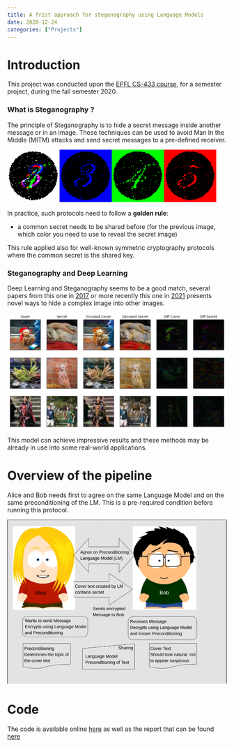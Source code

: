 ```yaml
---
title: A frist approach for steganography using Language Models
date: 2020-12-24
categories: ["Projects"]
---
```


# Introduction

This project was conducted upon the [EPFL CS-433 course](https://www.epfl.ch/labs/mlo/machine-learning-cs-433/), for a semester project, during the fall semester 2020.

### What is Steganography ?

The principle of Steganography is to hide a secret message inside another message or in an image. These techniques can be used to avoid Man In the Middle (MITM) attacks and send secret messages to a pre-defined receiver. 

![The same image viewed by white, blue, green, and red lights reveals different hidden numbers. Source of the image : Wikipedia](/images/projects/steganography-wiki.png)

In practice, such protocols need to follow a **golden rule**:
* a common secret needs to be shared before (for the previous image, which color you need to use to reveal the secret image)

This rule applied also for well-known symmetric cryptography protocols where the common secret is the shared key. 

### Steganography and Deep Learning

Deep Learning and Steganography seems to be a good match, several papers from this one in [2017](https://papers.nips.cc/paper/2017/hash/838e8afb1ca34354ac209f53d90c3a43-Abstract.html) or more recently this one in [2021](https://arxiv.org/pdf/2101.00350.pdf) presents novel ways to hide a complex image into other images.

![Qualitative results from the 2021 paper](/images/projects/stego-paper-2021.png)

This model can achieve impressive results and these methods may be already in use into some real-world applications.

# Overview of the pipeline

Alice and Bob needs first to agree on the same Language Model and on the same preconditioning of the LM. This is a pre-required condition before running this protocol. 

![](/images/projects/stego.png)

# Code

The code is available online [here](https://github.com/younesbelkada/stego_ml) as well as the report that can be found [here](/files/MLCourse_2.pdf)